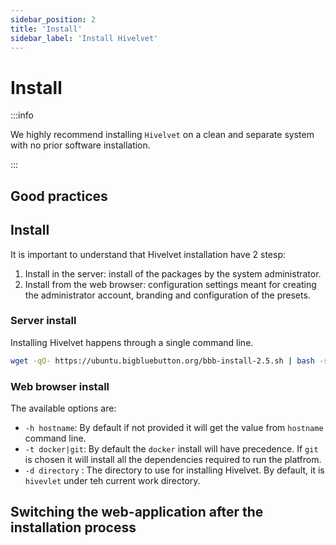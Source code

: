 ```yaml
---
sidebar_position: 2
title: 'Install'
sidebar_label: 'Install Hivelvet'
---
```


# Install

:::info

We highly recommend installing `Hivelvet` on a clean and separate system with no prior software installation.

:::

## Good practices

## Install

It is important to understand that Hivelvet installation have 2 stesp:

1. Install in the server: install of the packages by the system administrator.
2. Install from the web browser: configuration settings meant for creating the administrator account, branding and configuration of the presets.

### Server install

Installing Hivelvet happens through a single command line.

```bash
wget -qO- https://ubuntu.bigbluebutton.org/bbb-install-2.5.sh | bash -s -- OPTIONS
```

### Web browser install

The available options are:
- `-h hostname`: By default if not provided it will get the value from `hostname` command line.
- `-t docker|git`: By default the `docker` install will have precedence. If `git` is chosen it will install all the dependencies required to run the platfrom.
- `-d directory` : The directory to use for installing Hivelvet. By default, it is `hivevlet` under teh current work directory.

## Switching the web-application after the installation process
